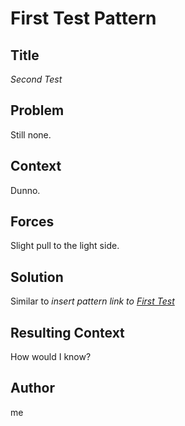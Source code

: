 # First Test Pattern

## Title

_Second Test_

## Problem

Still none.

## Context

Dunno.

## Forces

Slight pull to the light side.

## Solution

Similar to _insert pattern link to [First Test](first-test.md)_

## Resulting Context

How would I know?

## Author

me

